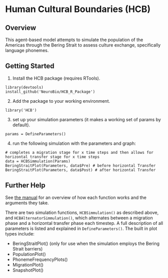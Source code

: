 # Human Cultural Boundaries (HCB)

## Overview
This agent-based model attempts to simulate the population of the Americas through the Bering Strait to assess culture exchange, specifically language phonemes.  

## Getting Started
1) Install the HCB package (requires RTools).
```
library(devtools)
install_github('NeuroBio/HCB_R_Package')
```

2) Add the package to your working environment.
```
library('HCB')
```

3) set up your simulation parameters (it makes a working set of params by default).
```
params = DefineParameters()
```

4) run the following simulation with the parameters and graph:
```
# completes a migration stage for x time steps and then allows for horizontal transfer stage for x time steps
data = HCBSimmulation(Params)
BeringStraitPlot(Parameters, data$Pre) # before horizontal Transfer
BeringStraitPlot(Parameters, data$Post) # after horizontal Transfer
```

## Further Help
See [the manual](manual.pdf) for an overview of how each function works and the arguments they take.

There are two simulation functions, `HCBSimmulation()` as described above, and `HCBAlternatorSimmulation()`, which alternates between a
migration phase and a horizontal transfer phase each timestep.  A full description of all parameters is listed and explained in `DefineParameters()`.
The built in plot types include:
- BeringStraitPlot() (only for use when the simulation employs the Bering Strait barriers)
- PopulationPlot()
- PhonemeFrequencyPlots()
- MigrationPlot()
- SnapshotPlot()

